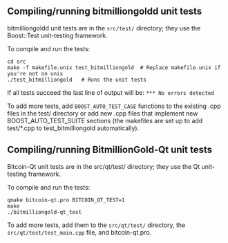 Compiling/running bitmilliongoldd unit tests
------------------------------------

bitmilliongoldd unit tests are in the `src/test/` directory; they
use the Boost::Test unit-testing framework.

To compile and run the tests:

	cd src
	make -f makefile.unix test_bitmilliongold  # Replace makefile.unix if you're not on unix
	./test_bitmilliongold   # Runs the unit tests

If all tests succeed the last line of output will be:
`*** No errors detected`

To add more tests, add `BOOST_AUTO_TEST_CASE` functions to the existing
.cpp files in the test/ directory or add new .cpp files that
implement new BOOST_AUTO_TEST_SUITE sections (the makefiles are
set up to add test/*.cpp to test_bitmilliongold automatically).


Compiling/running BitmillionGold-Qt unit tests
---------------------------------------

Bitcoin-Qt unit tests are in the src/qt/test/ directory; they
use the Qt unit-testing framework.

To compile and run the tests:

	qmake bitcoin-qt.pro BITCOIN_QT_TEST=1
	make
	./bitmilliongold-qt_test

To add more tests, add them to the `src/qt/test/` directory,
the `src/qt/test/test_main.cpp` file, and bitcoin-qt.pro.
